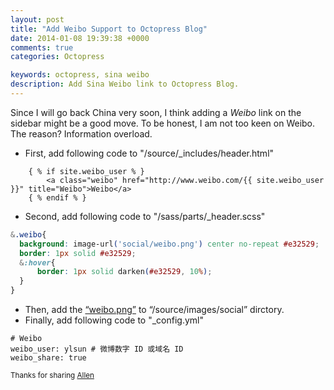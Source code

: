 ```yaml
---
layout: post
title: "Add Weibo Support to Octopress Blog"
date: 2014-01-08 19:39:38 +0000
comments: true
categories: Octopress

keywords: octopress, sina weibo
description: Add Sina Weibo link to Octopress Blog.
---
```


Since I will go back China very soon, I think adding a _Weibo_ link on the sidebar might be a good move. To be honest, I am not too keen on Weibo. The reason? Information overload. 


* First, add following code to "/source/_includes/header.html" 

``` 
	{ % if site.weibo_user % }
		<a class="weibo" href="http://www.weibo.com/{{ site.weibo_user }}" title="Weibo">Weibo</a>
	{ % endif % }
```
* Second, add following code to "/sass/parts/_header.scss"

``` css
&.weibo{
  background: image-url('social/weibo.png') center no-repeat #e32529;
  border: 1px solid #e32529;
  &:hover{
      border: 1px solid darken(#e32529, 10%);
  }
}
```
* Then, add the [“weibo.png”](https://github.com/lawrencesun/lawrencesun.github.io/tree/source/source/images/social) to “/source/images/social” dirctory.
* Finally, add following code to "_config.yml"

```
# Weibo
weibo_user: ylsun # 微博数字 ID 或域名 ID
weibo_share: true 
```
<sub>Thanks for sharing [Allen](http://www.imallen.com/blog/2013/05/12/add-support-for-weibo-and-dribbble-to-greyshade.html) </sub>

